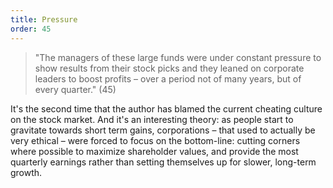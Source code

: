 ```yaml
---
title: Pressure
order: 45
---
```


> "The managers of these large funds were under constant pressure to show results from their stock picks and they leaned on corporate leaders to boost profits – over a period not of many years, but of every quarter." (45)

It's the second time that the author has blamed the current cheating culture on the stock market. And it's an interesting theory: as people start to gravitate towards short term gains, corporations – that used to actually be very ethical – were forced to focus on the bottom-line: cutting corners where possible to maximize shareholder values, and provide the most quarterly earnings rather than setting themselves up for slower, long-term growth.